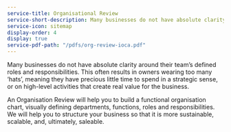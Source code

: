 ```yaml
---
service-title: Organisational Review
service-short-description: Many businesses do not have absolute clarity around their team’s defined roles and responsibilities.
service-icon: sitemap
display-order: 4
display: true
service-pdf-path: "/pdfs/org-review-ioca.pdf"
---
```

Many businesses do not have absolute clarity around their team’s defined roles and responsibilities.  This often results in owners wearing too many ‘hats’, meaning they have precious little time to spend in a strategic sense, or on high-level activities that create real value for the business.

An Organisation Review will help you to build a functional organisation chart, visually defining departments, functions, roles and responsibilities.  We will help you to structure your business so that it is more sustainable, scalable, and, ultimately, saleable.

